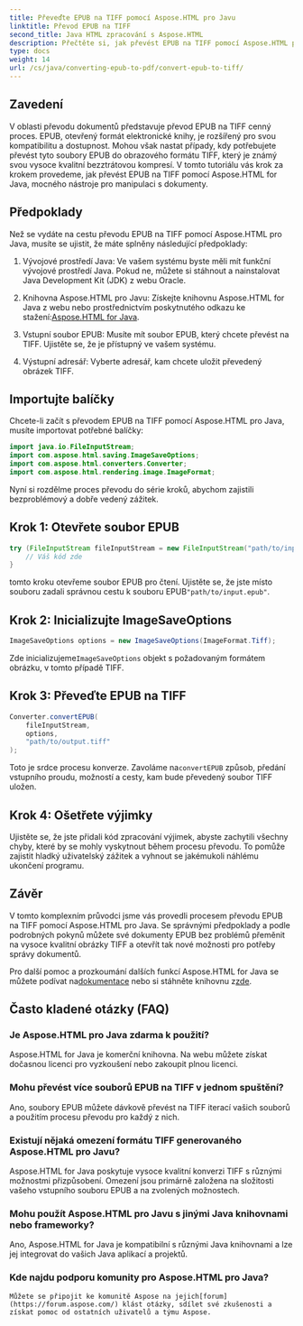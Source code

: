 ```yaml
---
title: Převeďte EPUB na TIFF pomocí Aspose.HTML pro Javu
linktitle: Převod EPUB na TIFF
second_title: Java HTML zpracování s Aspose.HTML
description: Přečtěte si, jak převést EPUB na TIFF pomocí Aspose.HTML pro Java. Postupujte podle našeho podrobného průvodce pro vysoce kvalitní převod dokumentů.
type: docs
weight: 14
url: /cs/java/converting-epub-to-pdf/convert-epub-to-tiff/
---
```


## Zavedení

V oblasti převodu dokumentů představuje převod EPUB na TIFF cenný proces. EPUB, otevřený formát elektronické knihy, je rozšířený pro svou kompatibilitu a dostupnost. Mohou však nastat případy, kdy potřebujete převést tyto soubory EPUB do obrazového formátu TIFF, který je známý svou vysoce kvalitní bezztrátovou kompresí. V tomto tutoriálu vás krok za krokem provedeme, jak převést EPUB na TIFF pomocí Aspose.HTML for Java, mocného nástroje pro manipulaci s dokumenty.

## Předpoklady

Než se vydáte na cestu převodu EPUB na TIFF pomocí Aspose.HTML pro Java, musíte se ujistit, že máte splněny následující předpoklady:

1. Vývojové prostředí Java: Ve vašem systému byste měli mít funkční vývojové prostředí Java. Pokud ne, můžete si stáhnout a nainstalovat Java Development Kit (JDK) z webu Oracle.

2.  Knihovna Aspose.HTML pro Javu: Získejte knihovnu Aspose.HTML for Java z webu nebo prostřednictvím poskytnutého odkazu ke stažení:[Aspose.HTML for Java](https://releases.aspose.com/html/java/).

3. Vstupní soubor EPUB: Musíte mít soubor EPUB, který chcete převést na TIFF. Ujistěte se, že je přístupný ve vašem systému.

4. Výstupní adresář: Vyberte adresář, kam chcete uložit převedený obrázek TIFF.

## Importujte balíčky

Chcete-li začít s převodem EPUB na TIFF pomocí Aspose.HTML pro Java, musíte importovat potřebné balíčky:

```java
import java.io.FileInputStream;
import com.aspose.html.saving.ImageSaveOptions;
import com.aspose.html.converters.Converter;
import com.aspose.html.rendering.image.ImageFormat;
```

Nyní si rozdělme proces převodu do série kroků, abychom zajistili bezproblémový a dobře vedený zážitek.


## Krok 1: Otevřete soubor EPUB

```java
try (FileInputStream fileInputStream = new FileInputStream("path/to/input.epub")) {
    // Váš kód zde
}
```

 tomto kroku otevřeme soubor EPUB pro čtení. Ujistěte se, že jste místo souboru zadali správnou cestu k souboru EPUB`"path/to/input.epub"`.

## Krok 2: Inicializujte ImageSaveOptions

```java
ImageSaveOptions options = new ImageSaveOptions(ImageFormat.Tiff);
```

 Zde inicializujeme`ImageSaveOptions` objekt s požadovaným formátem obrázku, v tomto případě TIFF.

## Krok 3: Převeďte EPUB na TIFF

```java
Converter.convertEPUB(
    fileInputStream,
    options,
    "path/to/output.tiff"
);
```

 Toto je srdce procesu konverze. Zavoláme na`convertEPUB` způsob, předání vstupního proudu, možností a cesty, kam bude převedený soubor TIFF uložen.

## Krok 4: Ošetřete výjimky

Ujistěte se, že jste přidali kód zpracování výjimek, abyste zachytili všechny chyby, které by se mohly vyskytnout během procesu převodu. To pomůže zajistit hladký uživatelský zážitek a vyhnout se jakémukoli náhlému ukončení programu.

## Závěr

V tomto komplexním průvodci jsme vás provedli procesem převodu EPUB na TIFF pomocí Aspose.HTML pro Java. Se správnými předpoklady a podle podrobných pokynů můžete své dokumenty EPUB bez problémů přeměnit na vysoce kvalitní obrázky TIFF a otevřít tak nové možnosti pro potřeby správy dokumentů.

Pro další pomoc a prozkoumání dalších funkcí Aspose.HTML for Java se můžete podívat na[dokumentace](https://reference.aspose.com/html/java/) nebo si stáhněte knihovnu z[zde](https://releases.aspose.com/html/java/).

## Často kladené otázky (FAQ)

### Je Aspose.HTML pro Java zdarma k použití?
   Aspose.HTML for Java je komerční knihovna. Na webu můžete získat dočasnou licenci pro vyzkoušení nebo zakoupit plnou licenci.

### Mohu převést více souborů EPUB na TIFF v jednom spuštění?
   Ano, soubory EPUB můžete dávkově převést na TIFF iterací vašich souborů a použitím procesu převodu pro každý z nich.

### Existují nějaká omezení formátu TIFF generovaného Aspose.HTML pro Javu?
   Aspose.HTML for Java poskytuje vysoce kvalitní konverzi TIFF s různými možnostmi přizpůsobení. Omezení jsou primárně založena na složitosti vašeho vstupního souboru EPUB a na zvolených možnostech.

### Mohu použít Aspose.HTML pro Javu s jinými Java knihovnami nebo frameworky?
   Ano, Aspose.HTML for Java je kompatibilní s různými Java knihovnami a lze jej integrovat do vašich Java aplikací a projektů.

### Kde najdu podporu komunity pro Aspose.HTML pro Java?
    Můžete se připojit ke komunitě Aspose na jejich[forum](https://forum.aspose.com/) klást otázky, sdílet své zkušenosti a získat pomoc od ostatních uživatelů a týmu Aspose.
